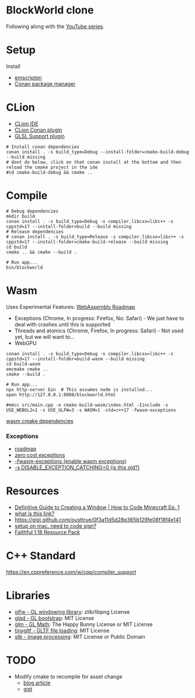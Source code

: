 # BlockWorld clone

Following along with the [YouTube series](https://www.youtube.com/watch?v=HhH_9DnMBgw).

# Setup

Install

* [emscripten](https://emscripten.org/)
* [Conan package manager](https://conan.io/)

# CLion

* [CLion IDE](https://www.jetbrains.com/clion/)
* [CLion Conan plugin](https://intellij-support.jetbrains.com/hc/en-us/community/posts/360008851580-How-to-use-Conan-Package-Manager-for-C-on-CLion-Mac)
* [GLSL Support plugin](https://plugins.jetbrains.com/plugin/6993-glsl-support)

```shell
# Install conan dependencies
conan install . -s build_type=Debug --install-folder=cmake-build-debug --build missing
# dont do below, click on that conan install at the bottom and then reload the cmake project in the ide
#cd cmake-build-debug && cmake ..
```

# Compile

```shell
# Debug dependencies
mkdir build
conan install . -s build_type=Debug -s compiler.libcxx=libc++ -s cppstd=17 --install-folder=build --build missing
# Release dependencies
# conan install . -s build_type=Release -s compiler.libcxx=libc++ -s cppstd=17 --install-folder=cmake-build-release --build missing
cd build
cmake .. && cmake --build .

# Run app...
bin/blockworld
```

# Wasm

Uses Experimental Features: [WebAssembly Roadmap](https://webassembly.org/roadmap/)

* Exceptions (Chrome, In progress: Firefox, No: Safari) - We just have to deal with crashes until this is supported
* Threads and atomics (Chrome, Firefox, In progress: Safari) - Not used yet, but we will want to...
* WebGPU

```shell
conan install . -s build_type=Debug -s compiler.libcxx=libc++ -s cppstd=17 --install-folder=build-wasm --build missing
cd build-wasm
emcmake cmake ..
cmake --build .

# Run app...
npx http-server bin  # This assumes node is installed...
open http://127.0.0.1:8080/blockworld.html

#emcc src/main.cpp -o cmake-build-wasm/index.html -Iinclude -s USE_WEBGL2=1 -s USE_GLFW=3 -s WASM=1 -std=c++17 -fwasm-exceptions
```

[wasm cmake dependencies](https://stackoverflow.com/questions/55869531/how-to-use-emscripten-with-cmake-for-project-dependencies)

### Exceptions

* [roadmap](https://webassembly.org/roadmap/)
* [zero cost exceptions](https://github.com/WebAssembly/design/issues/1078)
* [-fwasm-exceptions (enable wasm exceptions)](https://emscripten.org/docs/porting/exceptions.html)
* [-s DISABLE_EXCEPTION_CATCHING=0 (is this old?)](https://brionv.com/log/2019/10/24/exception-handling-in-emscripten-how-it-works-and-why-its-disabled-by-default/)

# Resources

* [Definitive Guide to Creating a Window | How to Code Minecraft Ep. 1](https://www.youtube.com/watch?v=HhH_9DnMBgw)
* [what is this link?](https://www.youtube.com/watch?v=sMs28KxbHiA)
* https://gist.github.com/ousttrue/0f3a11d5d28e365b129fe08f18f4e141
* [setup on mac. need to code sign?](https://giovanni.codes/opengl-setup-in-macos/)
* [Faithful 1.18 Resource Pack](https://faithful.team/faithful-1-18/)

# C++ Standard

https://en.cppreference.com/w/cpp/compiler_support

# Libraries

* [glfw - GL windowing library](https://www.glfw.org/):  zlib/libpng License
* [glad - GL bootstrap](https://github.com/Dav1dde/glad): MIT License
* [glm - GL Math](https://github.com/g-truc/glm): The Happy Bunny License or MIT License
* [tinygltf - GLTF file loading](https://github.com/syoyo/tinygltf): MIT License
* [stb - image processing](https://github.com/nothings/stb): MIT License or Public Domain

# TODO

* Modify cmake to recompile for asset change
    * [blog article](https://jeremimucha.com/2021/05/cmake-managing-resources/)
    * [gist](https://gist.github.com/jamcodes/f79b3be24ed40c6c224cc9e91d3061cc)
